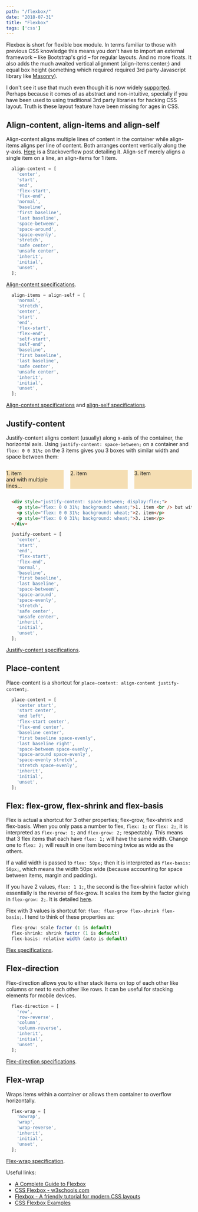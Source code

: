```yaml
---
path: "/flexbox/"
date: "2018-07-31"
title: "Flexbox"
tags: ['css']
---
```


Flexbox is short for flexible box module. In terms familiar to those with previous CSS knowledge this means you don't have to import an external framework – like Bootstrap's grid – for regular layouts. And no more floats. It also adds the much awaited vertical alignment (align-items:center;) and equal box height (something which required required 3rd party Javascript library like [Masonry](https://masonry.desandro.com/)).

I don't see it use that much even though it is now widely [supported](https://caniuse.com/#search=flexbox). Perhaps because it comes of as abstract and non-intuitive, specially if you have been used to using traditional 3rd party libraries for hacking CSS layout. Truth is these layout feature have been missing for ages in CSS. 

## Align-content, align-items and align-self

Align-content aligns multiple lines of content in the container while align-items aligns per line of content. Both arranges content vertically along the y-axis. [Here](https://stackoverflow.com/questions/27539262/whats-the-difference-between-align-content-and-align-items) is a Stackoverflow post detailing it. Align-self merely aligns a single item on a line, an align-items for 1 item.

```javascript
  align-content = [
    'center',
    'start',
    'end',
    'flex-start',
    'flex-end',
    'normal',
    'baseline',
    'first baseline',
    'last baseline',
    'space-between',
    'space-around',
    'space-evenly',
    'stretch',
    'safe center',
    'unsafe center',
    'inherit',
    'initial',
    'unset',
  ];
```

[Align-content specifications](https://developer.mozilla.org/en-US/docs/Web/CSS/align-content).

```javascript
  align-items = align-self = [
    'normal',
    'stretch',
    'center',
    'start',
    'end',
    'flex-start',
    'flex-end',
    'self-start',
    'self-end',
    'baseline',
    'first baseline',
    'last baseline',
    'safe center',
    'unsafe center',
    'inherit',
    'initial',
    'unset',
  ];
```

[Align-content specifications](https://developer.mozilla.org/en-US/docs/Web/CSS/align-items) and [align-self specifications](https://developer.mozilla.org/en-US/docs/Web/CSS/align-self).

## Justify-content

Justify-content aligns content (usually) along x-axis of the container, the horizontal axis. Using `justify-content: space-between;` on a container and `flex: 0 0 31%;` on the 3 items gives you 3 boxes with similar width and space between them:

<div style="justify-content: space-between; display:flex;">
  <p style="flex: 0 0 31%; background: wheat;">1. item <br /> and with multiple lines…</p>
  <p style="flex: 0 0 31%; background: wheat;">2. item</p>
  <p style="flex: 0 0 31%; background: wheat;">3. item</p>
</div>


```html
  <div style="justify-content: space-between; display:flex;">
    <p style="flex: 0 0 31%; background: wheat;">1. item <br /> but with multiple lines…</p>
    <p style="flex: 0 0 31%; background: wheat;">2. item</p>
    <p style="flex: 0 0 31%; background: wheat;">3. item</p>
  </div>
```

```javascript
  justify-content = [
    'center',
    'start',
    'end',
    'flex-start',
    'flex-end',
    'normal',
    'baseline',
    'first baseline',
    'last baseline',
    'space-between',
    'space-around',
    'space-evenly',
    'stretch',
    'safe center',
    'unsafe center',
    'inherit',
    'initial',
    'unset',
  ];
```

[Justify-content specifications](https://developer.mozilla.org/en-US/docs/Web/CSS/justify-content).

## Place-content

Place-content is a shortcut for `place-content: align-content justify-content;`.

```javascript
  place-content = [
    'center start',
    'start center',
    'end left',
    'flex-start center',
    'flex-end center',
    'baseline center',
    'first baseline space-evenly',
    'last baseline right',
    'space-between space-evenly',
    'space-around space-evenly',
    'space-evenly stretch',
    'stretch space-evenly',
    'inherit',
    'initial',
    'unset',
  ];
```

## Flex: flex-grow, flex-shrink and flex-basis

Flex is actual a shortcut for 3 other properties; flex-grow, flex-shrink and flex-basis. When you only pass a number to flex, `flex: 1;` or `flex: 2;`, it is interpreted as `flex-grow: 1;` and `flex-grow: 2;` respectably. This means that 3 flex items that each have `flex: 1;` will have the same width. Change one to `flex: 2;` will result in one item becoming twice as wide as the others.

If a valid width is passed to `flex: 50px;` then it is interpreted as `flex-basis: 50px;`, which means the width 50px wide (because accounting for space between items, margin and padding).

If you have 2 values, `flex: 1 1;`, the second is the flex-shrink factor which essentially is the reverse of flex-grow. It scales the item by the factor giving in `flex-grow: 2;`. It is detailed [here](https://developer.mozilla.org/en-US/docs/Web/CSS/flex-shrink).

Flex with 3 values is shortcut for: `flex: flex-grow flex-shrink flex-basis;`. I tend to think of these properties as:

```javascript
  flex-grow: scale factor (1 is default)
  flex-shrink: shrink factor (1 is default)
  flex-basis: relative width (auto is default)
```

[Flex specifications](https://developer.mozilla.org/en-US/docs/Web/CSS/flex).

## Flex-direction

Flex-direction allows you to either stack items on top of each other like columns or next to each other like rows. It can be useful for stacking elements for mobile devices.

```javascript
  flex-direction = [
    'row',
    'row-reverse',
    'column',
    'column-reverse',
    'inherit',
    'initial',
    'unset',
  ];
```

[Flex-direction specifications](https://developer.mozilla.org/en-US/docs/Web/CSS/flex-direction).

## Flex-wrap

Wraps items within a container or allows them container to overflow horizontally.

```javascript
  flex-wrap = [
    'nowrap',
    'wrap',
    'wrap-reverse',
    'inherit',
    'initial',
    'unset',
  ];
```

[Flex-wrap specification](https://developer.mozilla.org/en-US/docs/Web/CSS/flex-wrap).

Useful links:

- [A Complete Guide to Flexbox](https://css-tricks.com/snippets/css/a-guide-to-flexbox/)
- [CSS Flexbox - w3schools.com](https://www.w3schools.com/css/css3_flexbox.asp)
- [Flexbox - A friendly tutorial for modern CSS layouts](https://internetingishard.com/html-and-css/flexbox/)
- [CSS Flexbox Examples](https://www.quackit.com/css/flexbox/examples/)